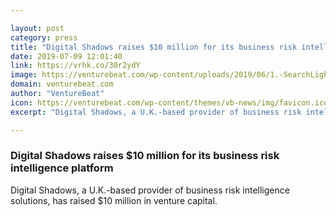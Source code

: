 ```yaml
---

layout: post
category: press
title: "Digital Shadows raises $10 million for its business risk intelligence platform"
date: 2019-07-09 12:01:40
link: https://vrhk.co/30r2ydY
image: https://venturebeat.com/wp-content/uploads/2019/06/1.-SearchLight-Home-Page-1.png?w=1200&strip=all
domain: venturebeat.com
author: "VentureBeat"
icon: https://venturebeat.com/wp-content/themes/vb-news/img/favicon.ico
excerpt: "Digital Shadows, a U.K.-based provider of business risk intelligence solutions, has raised $10 million in venture capital."

---
```


### Digital Shadows raises $10 million for its business risk intelligence platform

Digital Shadows, a U.K.-based provider of business risk intelligence solutions, has raised $10 million in venture capital.
